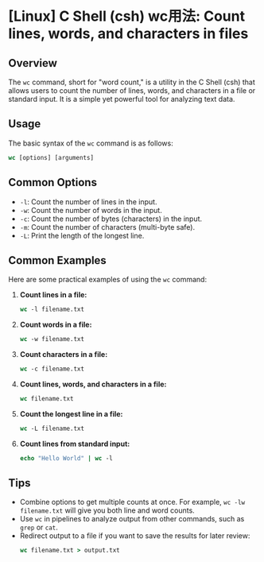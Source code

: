# [Linux] C Shell (csh) wc用法: Count lines, words, and characters in files

## Overview
The `wc` command, short for "word count," is a utility in the C Shell (csh) that allows users to count the number of lines, words, and characters in a file or standard input. It is a simple yet powerful tool for analyzing text data.

## Usage
The basic syntax of the `wc` command is as follows:

```csh
wc [options] [arguments]
```

## Common Options
- `-l`: Count the number of lines in the input.
- `-w`: Count the number of words in the input.
- `-c`: Count the number of bytes (characters) in the input.
- `-m`: Count the number of characters (multi-byte safe).
- `-L`: Print the length of the longest line.

## Common Examples
Here are some practical examples of using the `wc` command:

1. **Count lines in a file:**
   ```csh
   wc -l filename.txt
   ```

2. **Count words in a file:**
   ```csh
   wc -w filename.txt
   ```

3. **Count characters in a file:**
   ```csh
   wc -c filename.txt
   ```

4. **Count lines, words, and characters in a file:**
   ```csh
   wc filename.txt
   ```

5. **Count the longest line in a file:**
   ```csh
   wc -L filename.txt
   ```

6. **Count lines from standard input:**
   ```csh
   echo "Hello World" | wc -l
   ```

## Tips
- Combine options to get multiple counts at once. For example, `wc -lw filename.txt` will give you both line and word counts.
- Use `wc` in pipelines to analyze output from other commands, such as `grep` or `cat`.
- Redirect output to a file if you want to save the results for later review:
  ```csh
  wc filename.txt > output.txt
  ```